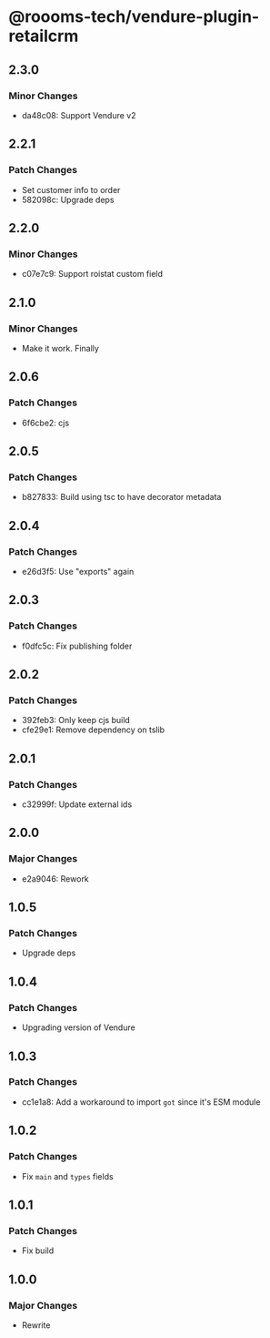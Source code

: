 # @roooms-tech/vendure-plugin-retailcrm

## 2.3.0

### Minor Changes

-   da48c08: Support Vendure v2

## 2.2.1

### Patch Changes

-   Set customer info to order
-   582098c: Upgrade deps

## 2.2.0

### Minor Changes

-   c07e7c9: Support roistat custom field

## 2.1.0

### Minor Changes

-   Make it work. Finally

## 2.0.6

### Patch Changes

-   6f6cbe2: cjs

## 2.0.5

### Patch Changes

-   b827833: Build using tsc to have decorator metadata

## 2.0.4

### Patch Changes

-   e26d3f5: Use "exports" again

## 2.0.3

### Patch Changes

-   f0dfc5c: Fix publishing folder

## 2.0.2

### Patch Changes

-   392feb3: Only keep cjs build
-   cfe29e1: Remove dependency on tslib

## 2.0.1

### Patch Changes

-   c32999f: Update external ids

## 2.0.0

### Major Changes

-   e2a9046: Rework

## 1.0.5

### Patch Changes

-   Upgrade deps

## 1.0.4

### Patch Changes

-   Upgrading version of Vendure

## 1.0.3

### Patch Changes

-   cc1e1a8: Add a workaround to import `got` since it's ESM module

## 1.0.2

### Patch Changes

-   Fix `main` and `types` fields

## 1.0.1

### Patch Changes

-   Fix build

## 1.0.0

### Major Changes

-   Rewrite
